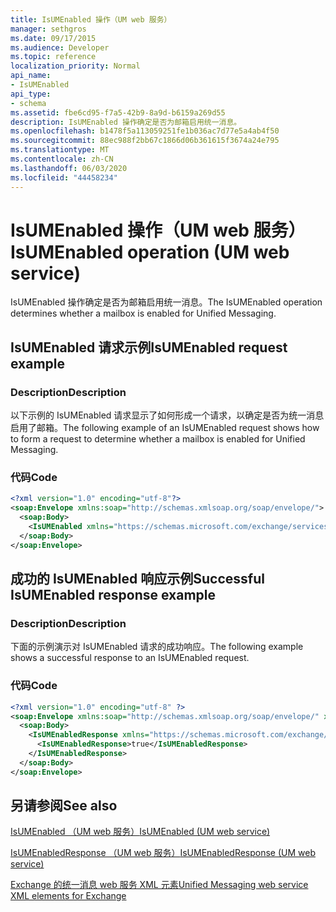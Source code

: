 ```yaml
---
title: IsUMEnabled 操作（UM web 服务）
manager: sethgros
ms.date: 09/17/2015
ms.audience: Developer
ms.topic: reference
localization_priority: Normal
api_name:
- IsUMEnabled
api_type:
- schema
ms.assetid: fbe6cd95-f7a5-42b9-8a9d-b6159a269d55
description: IsUMEnabled 操作确定是否为邮箱启用统一消息。
ms.openlocfilehash: b1478f5a113059251fe1b036ac7d77e5a4ab4f50
ms.sourcegitcommit: 88ec988f2bb67c1866d06b361615f3674a24e795
ms.translationtype: MT
ms.contentlocale: zh-CN
ms.lasthandoff: 06/03/2020
ms.locfileid: "44458234"
---
```

# <a name="isumenabled-operation-um-web-service"></a><span data-ttu-id="66532-103">IsUMEnabled 操作（UM web 服务）</span><span class="sxs-lookup"><span data-stu-id="66532-103">IsUMEnabled operation (UM web service)</span></span>

<span data-ttu-id="66532-104">IsUMEnabled 操作确定是否为邮箱启用统一消息。</span><span class="sxs-lookup"><span data-stu-id="66532-104">The IsUMEnabled operation determines whether a mailbox is enabled for Unified Messaging.</span></span>
  
## <a name="isumenabled-request-example"></a><span data-ttu-id="66532-105">IsUMEnabled 请求示例</span><span class="sxs-lookup"><span data-stu-id="66532-105">IsUMEnabled request example</span></span>

### <a name="description"></a><span data-ttu-id="66532-106">Description</span><span class="sxs-lookup"><span data-stu-id="66532-106">Description</span></span>

<span data-ttu-id="66532-107">以下示例的 IsUMEnabled 请求显示了如何形成一个请求，以确定是否为统一消息启用了邮箱。</span><span class="sxs-lookup"><span data-stu-id="66532-107">The following example of an IsUMEnabled request shows how to form a request to determine whether a mailbox is enabled for Unified Messaging.</span></span>
  
### <a name="code"></a><span data-ttu-id="66532-108">代码</span><span class="sxs-lookup"><span data-stu-id="66532-108">Code</span></span>

```XML
<?xml version="1.0" encoding="utf-8"?>
<soap:Envelope xmlns:soap="http://schemas.xmlsoap.org/soap/envelope/">
  <soap:Body>
    <IsUMEnabled xmlns="https://schemas.microsoft.com/exchange/services/2006/messages" />
  </soap:Body>
</soap:Envelope>
```

## <a name="successful-isumenabled-response-example"></a><span data-ttu-id="66532-109">成功的 IsUMEnabled 响应示例</span><span class="sxs-lookup"><span data-stu-id="66532-109">Successful IsUMEnabled response example</span></span>

### <a name="description"></a><span data-ttu-id="66532-110">Description</span><span class="sxs-lookup"><span data-stu-id="66532-110">Description</span></span>

<span data-ttu-id="66532-111">下面的示例演示对 IsUMEnabled 请求的成功响应。</span><span class="sxs-lookup"><span data-stu-id="66532-111">The following example shows a successful response to an IsUMEnabled request.</span></span>
  
### <a name="code"></a><span data-ttu-id="66532-112">代码</span><span class="sxs-lookup"><span data-stu-id="66532-112">Code</span></span>

```XML
<?xml version="1.0" encoding="utf-8" ?>
<soap:Envelope xmlns:soap="http://schemas.xmlsoap.org/soap/envelope/" xmlns:xsi="http://www.w3.org/2001/XMLSchema-instance" xmlns:xsd="http://www.w3.org/2001/XMLSchema">
  <soap:Body>
    <IsUMEnabledResponse xmlns="https://schemas.microsoft.com/exchange/services/2006/messages">
      <IsUMEnabledResponse>true</IsUMEnabledResponse> 
    </IsUMEnabledResponse>
  </soap:Body>
</soap:Envelope>
```

## <a name="see-also"></a><span data-ttu-id="66532-113">另请参阅</span><span class="sxs-lookup"><span data-stu-id="66532-113">See also</span></span>



[<span data-ttu-id="66532-114">IsUMEnabled （UM web 服务）</span><span class="sxs-lookup"><span data-stu-id="66532-114">IsUMEnabled (UM web service)</span></span>](isumenabled-um-web-service.md)
  
[<span data-ttu-id="66532-115">IsUMEnabledResponse （UM web 服务）</span><span class="sxs-lookup"><span data-stu-id="66532-115">IsUMEnabledResponse (UM web service)</span></span>](isumenabledresponse-um-web-service.md)


[<span data-ttu-id="66532-116">Exchange 的统一消息 web 服务 XML 元素</span><span class="sxs-lookup"><span data-stu-id="66532-116">Unified Messaging web service XML elements for Exchange</span></span>](unified-messaging-web-service-xml-elements-for-exchange.md)

